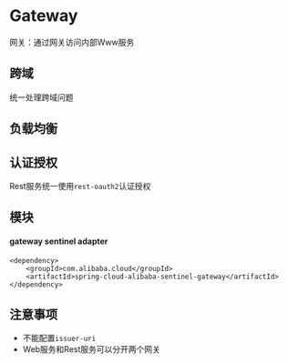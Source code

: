 # Gateway

网关：通过网关访问内部Www服务

## 跨域

统一处理跨域问题

## 负载均衡

## 认证授权

Rest服务统一使用`rest-oauth2`认证授权

## 模块

#### gateway sentinel adapter

```
<dependency>
	<groupId>com.alibaba.cloud</groupId>
	<artifactId>spring-cloud-alibaba-sentinel-gateway</artifactId>
</dependency>
```

## 注意事项

* 不能配置`issuer-uri`
* Web服务和Rest服务可以分开两个网关
